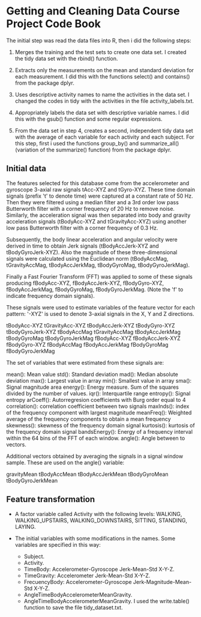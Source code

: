 # Getting and Cleaning Data Course Project Code Book
The initial step was read the data files into R, then i did the following steps:

1. Merges the training and the test sets to create one data set. I created the tidy data set with the rbind() function.

2. Extracts only the measurements on the mean and standard deviation for each measurement. I did this with the functions select() and contains() from the package dplyr.

3. Uses descriptive activity names to name the activities in the data set. I changed the codes in tidy with the activities in the file activity_labels.txt.

4. Appropriately labels the data set with descriptive variable names. I did this with the gsub() function and some regular expressions.

5. From the data set in step 4, creates a second, independent tidy data set with the average of each variable for each activity and each subject. For this step, first i used the functions group_by() and summarize_all() (variation of the summarize() function) from the package dplyr.

## Initial data
The features selected for this database come from the accelerometer and gyroscope 3-axial raw signals tAcc-XYZ and tGyro-XYZ. These time domain signals (prefix 't' to denote time) were captured at a constant rate of 50 Hz. Then they were filtered using a median filter and a 3rd order low pass Butterworth filter with a corner frequency of 20 Hz to remove noise. Similarly, the acceleration signal was then separated into body and gravity acceleration signals (tBodyAcc-XYZ and tGravityAcc-XYZ) using another low pass Butterworth filter with a corner frequency of 0.3 Hz.

Subsequently, the body linear acceleration and angular velocity were derived in time to obtain Jerk signals (tBodyAccJerk-XYZ and tBodyGyroJerk-XYZ). Also the magnitude of these three-dimensional signals were calculated using the Euclidean norm (tBodyAccMag, tGravityAccMag, tBodyAccJerkMag, tBodyGyroMag, tBodyGyroJerkMag).

Finally a Fast Fourier Transform (FFT) was applied to some of these signals producing fBodyAcc-XYZ, fBodyAccJerk-XYZ, fBodyGyro-XYZ, fBodyAccJerkMag, fBodyGyroMag, fBodyGyroJerkMag. (Note the 'f' to indicate frequency domain signals).

These signals were used to estimate variables of the feature vector for each pattern:
'-XYZ' is used to denote 3-axial signals in the X, Y and Z directions.

tBodyAcc-XYZ tGravityAcc-XYZ tBodyAccJerk-XYZ tBodyGyro-XYZ tBodyGyroJerk-XYZ tBodyAccMag tGravityAccMag tBodyAccJerkMag tBodyGyroMag tBodyGyroJerkMag fBodyAcc-XYZ fBodyAccJerk-XYZ fBodyGyro-XYZ fBodyAccMag fBodyAccJerkMag fBodyGyroMag fBodyGyroJerkMag

The set of variables that were estimated from these signals are:

mean(): Mean value std(): Standard deviation mad(): Median absolute deviation max(): Largest value in array min(): Smallest value in array sma(): Signal magnitude area energy(): Energy measure. Sum of the squares divided by the number of values. iqr(): Interquartile range entropy(): Signal entropy arCoeff(): Autorregresion coefficients with Burg order equal to 4 correlation(): correlation coefficient between two signals maxInds(): index of the frequency component with largest magnitude meanFreq(): Weighted average of the frequency components to obtain a mean frequency skewness(): skewness of the frequency domain signal kurtosis(): kurtosis of the frequency domain signal bandsEnergy(): Energy of a frequency interval within the 64 bins of the FFT of each window. angle(): Angle between to vectors.

Additional vectors obtained by averaging the signals in a signal window sample. These are used on the angle() variable:

gravityMean tBodyAccMean tBodyAccJerkMean tBodyGyroMean tBodyGyroJerkMean

## Feature transformation
* A factor variable called Activity with the following levels: WALKING, WALKING_UPSTAIRS, WALKING_DOWNSTAIRS, SITTING, STANDING, LAYING.

* The initial variables with some modifications in the names. Some variables are specified in this way:

  * Subject.
  * Activity.
  * TimeBody: Accelerometer-Gyroscope Jerk-Mean-Std X-Y-Z.
  * TimeGravity: Accelerometer Jerk-Mean-Std X-Y-Z.
  * FrecuencyBody: Accelerometer-Gyroscope Jerk-Magnitude-Mean-Std X-Y-Z.
  * AngleTimeBodyAccelerometerMeanGravity.
  * AngleTimeBodyAccelerometerMeanGravity.
I used the write.table() function to save the file tidy_dataset.txt.
